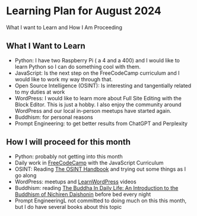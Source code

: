# Learning Plan for August 2024

What I want to Learn and How I Am Proceeding

## What I Want to Learn

- Python: I have two Raspberry Pi ( a 4 and a 400) and I would like to learn Python so I can do something cool with them.
- JavaScript: Is the next step on the FreeCodeCamp curriculum and I would like to work my way through that.
- Open Source Intelligence (OSINT): Is interesting and tangentially related to my duties at work
- WordPress: I would like to learn more about Full Site Editing with the Block Editor. This is just a hobby. I also enjoy the community around WordPress and our local in-person meetups have started again.
- Buddhism: for personal reasons
- Prompt Engineering: to get better results from ChatGPT and Perplexity

## How I will proceed for this month
- Python: probably not getting into this month
- Daily work in [FreeCodeCamp][1] with the JavaScript Curriculum
- OSINT: Reading [The OSINT Handbook][4] and trying out some things as I go along
- WordPress: meetups and [LearnWordPress][2] videos
- Buddhism: reading [The Buddha In Daily Life: An Introduction to the Buddhism of Nichiren Daishonin][3] before bed every night
- Prompt EngineeringL not committed to doing much on this this month, but I do have several books about this topic

[Reference Links]:#
[1]: https://www.freecodecamp.org/tonomoshia
[2]: https://learn.wordpress.org/
[3]: https://a.co/d/gxrMByy
[4]: https://a.co/d/duNAkyO
